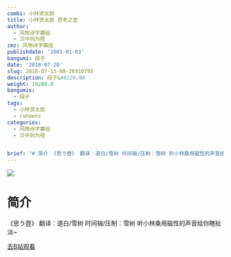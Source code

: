```yaml
---
combi: 小林贤太郎
title: 小林贤太郎 思考之壶
author:
  - 风物诗字幕组
  - 汉中则为橙
zmz: 风物诗字幕组
publishdate: '2001-01-03'
bangumi: 段子
date: '2018-07-20'
slug: 2018-07-15-NA-26910795
description: 段子&#8226;NA
weight: 19280.0
bangumis:
  - 段子
tags:
  - 小林贤太郎
  - rahmens
categories:
  - 风物诗字幕组
  - 汉中则为橙


brief: "# 简介 《思う壺》 翻译：道白/雪树 时间轴/压制：雪树 听小林桑用磁性的声音给你瞎扯淡~"
---
```

![](https://i.imgur.com/FDn3MIW.jpg)
# 简介  
《思う壺》
翻译：道白/雪树 时间轴/压制：雪树
听小林桑用磁性的声音给你瞎扯淡~  

[去B站观看](https://www.bilibili.com/video/av26910795/)
 
